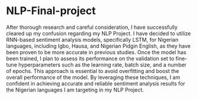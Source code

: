 # NLP-Final-project
After thorough research and careful consideration, I have successfully cleared up my confusion regarding my NLP Project. 
I have decided to utilize RNN-based sentiment analysis models, specifically LSTM, for Nigerian languages, including Igbo, 
Hausa, and Nigerian Pidgin English, as they have been proven to be more accurate in previous studies. 
Once the model has been trained, I plan to assess its performance on the validation set to fine-tune hyperparameters such
as the learning rate, batch size, and a number of epochs. 
This approach is essential to avoid overfitting and boost the overall performance of the model. By leveraging these techniques,
I am confident in achieving accurate and reliable sentiment analysis results for the Nigerian languages I am targeting in my NLP Project.

